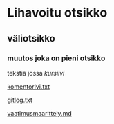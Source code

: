 # **Lihavoitu otsikko**

## väliotsikko

### muutos joka on pieni otsikko

tekstiä jossa *kursiivi*

[komentorivi.txt](komentorivi.txt)

[gitlog.txt](gitlog.txt)

[vaatimusmaarittely.md](vaatimusmaarittely.md)
